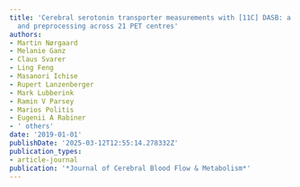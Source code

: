 ```yaml
---
title: 'Cerebral serotonin transporter measurements with [11C] DASB: a review on acquisition
  and preprocessing across 21 PET centres'
authors:
- Martin Nørgaard
- Melanie Ganz
- Claus Svarer
- Ling Feng
- Masanori Ichise
- Rupert Lanzenberger
- Mark Lubberink
- Ramin V Parsey
- Marios Politis
- Eugenii A Rabiner
- ' others'
date: '2019-01-01'
publishDate: '2025-03-12T12:55:14.278332Z'
publication_types:
- article-journal
publication: '*Journal of Cerebral Blood Flow & Metabolism*'
---
```

